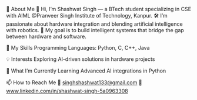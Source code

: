 🚀 About Me
👋 Hi, I’m Shashwat Singh — a BTech student specializing in CSE with AIML @Pranveer Singh Institute of Technology, Kanpur.
🛠️ I’m passionate about hardware integration and blending artificial intelligence with robotics.
🎯 My goal is to build intelligent systems that bridge the gap between hardware and software.

🔧 My Skills
Programming Languages: Python, C, C++, Java

💡 Interests
Exploring AI-driven solutions in hardware projects

🌱 What I’m Currently Learning
Advanced AI integrations in Python 

📫 How to Reach Me
📧 singhshashwat133@gmail.com
💼 www.linkedin.com/in/shashwat-singh-5a0963308

<!---
shashwat2645/shashwat2645 is a ✨ special ✨ repository because its `README.md` (this file) appears on your GitHub profile.
You can click the Preview link to take a look at your changes.
--->
